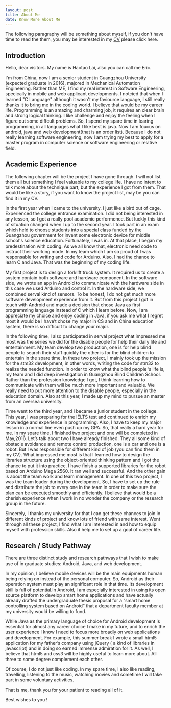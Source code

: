 ```yaml
---
layout: post
title: About Me
date: Know More About Me
---
```


The following paragraphy will be something about myself, if you don't have time to read the them, you may be interested in my [CV]({{site.url}}/documents/cv_english.pdf) please click here.

## Introduction

Hello, dear visitors. My name is Haotao Lai, also you can call me Eric.

I'm from China, now I am a senior student in Guangzhou University (expected graduate in 2016), majored in Mechanical Automation Engineering. Rather than ME, I find my real interest in Software Engineering, specically in mobile and web applicant developments. I notcied that when I learned "C Language" although it wasn't my faviource language, I still really thanks it to bring me in the coding world. I believe that would be my career life. Programming is an amazing and charming job, it requires an clear brain and strong logical thinking. I like challenge and enjoy the feeling when I figure out some diffcult problems. So, I spend my spare time in learing programming, in all languages what I like best is java. Now I am foucus on android, java and web development(that is an order list). Because I do not really learning software engineering, now I am trying my best to apply for a master program in computer science or software engineering or relative field.

## Academic Experience

The following chapter will be the project I have gone through. I will not list them all but something I feel valuable to my college life. I have no intent to talk more about the technique part, but the experience I got from them. That would be like a story, if you want to know the project list, may be you can find it in my CV.

In the first year when I came to the university. I just like a bird out of cage. Experienced the college entrance examination. I did not being interested in any lesson, so I got a really pool academic performence. But luckly this kind of situation changed when I up to the second year. I took part in an exam which held to choose students into a special class funded by the Guangzhou government for invent some electronic device for middle school's science education. Fortunately, I was in. At that place, I began my predestination with coding. As we all know that, electronic need code to instruct their working mode. In my team which I am so proud of I was responsable for writing and code for Arduino. Also, I had the chance to learn C and Java. That was the beginning of my coding life.

My first project is to design a forklift truck system. It required us to create a system contain both software and hardware component. In the software side, we wrote an app in Android to communicate with the hardware side in this case we used  Arduino and control it. In the hardware side, we combined  serval kind of sensors. To be honest, I do not get much more software development experience from it. But from this project I got in touch with Android and made a decision that chose Java as first programming language instead of C which I learn before. Now, I am appreciate my choice and enjoy coding in Java, if you ask me what I regret most it would be I have’t chose my major in CS and in China education system, there is so difficult to change your major.

In the following time, I also participated in serval project what impressed me most was the series we did for the disable people for help their daily life and entertainment. My team develop two production, one is for help blind people to search their stuff quickly the other is for the blind children to entertain in the spare time. In these two project, I mainly took up the mission for the stm32 development, in other words, writing the code for stm32 to realize the needed function. In order to know what the blind people ’s life is, my team and I did deep investigation in Guangzhou Blind Children School. Rather than the profession knowledge I got,  I think learning how to communicate with them will be much more important and valuable. We really need to put more attention to the disable people, especially  in the education domain. Also at this year, I made up my mind to pursue an master from an oversea university.

Time went to the third year, and I became a junior student in the college. This year, I was preparing for the IELTS test and continued to enrich my knowledge and experience in programming. Also, I have to keep my major lesson in a normal line even push up my GPA. So, that really a hard year for me. In my spare time, I finished two project and one will be completed in May,2016. Let’s talk about two I have already finished. They all some kind of obstacle avoidance and remote control production, one is a car and one is a robot. But I was responsible for different kind of job (you can find them in my CV). What impressed me most is that I learned how to design the libraries structure using the object-oriented  thinking pattern and  I got the chance to put it into practice. I have finish a supported libraries for the robot based on Arduino Mega 2560. It ran well and successful.  And the other gain is about the team work and team management. In one of this two project, I was the team leader during the development. So, I have to set up the rule and distribute the job to every one in the team in order to make sure the plan can be executed  smoothly and efficiently. I believe that would be a cherish experience when I work in no wonder the company or the research group in the future.

Sincerely, I thanks my university for that I can get these chances to join in different kinds of project and know lots of friend with same interest. Went through all these project, I find what I am interested in and how to equip myself with profession skills. Also it help me to  set up a goal of career life.

## Research / Study Pathway

There are three distinct study and research pathways that I wish to make use of in graduate studies: Android, Java, and web development.

In my opinion, I believe mobile devices will be the main equipments human being relying on instead of the personal computer. So, Android as their operation system must play an significant role in that time. Its development skill is full of  potential.In Android, I am especially interested in using its open source platform to develop smart home applications and have actually already drafted the undergraduate thesis proposal for a “smart home controlling system based on Android” that a department faculty member at my university would be willing to fund.

While Java as the primary language of choice for Android development is essential for almost any career choice I make in my future, and to enrich the user experience I know I need to focus more broadly on web applications and development. For example, this summer break I wrote a small html5 application for my father’s company using jQuery ( a kind of libraries in javascript) and in doing so earned immense admiration for it. As well, I believe that html5 and css3 will be highly useful to learn more about. All three to some degree complement each other.


Of course, I do not just like coding. In my spare time, I also like reading, travelling, listening to the music, watching movies and sometime I will take part in some voluntary activities.

That is me, thank you for your patient to reading all of it.

Best wishes to you !